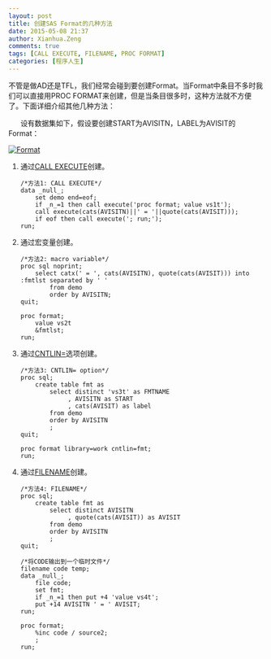 ```yaml
---
layout: post
title: 创建SAS Format的几种方法
date: 2015-05-08 21:37
author: Xianhua.Zeng
comments: true
tags: [CALL EXECUTE, FILENAME, PROC FORMAT]
categories: [程序人生]
---
```

<p>不管是做AD还是TFL，我们经常会碰到要创建Format。当Format中条目不多时我们可以直接用PROC FORMAT来创建，但是当条目很多时，这种方法就不方便了。下面详细介绍其他几种方法：</p>
<p>      设有数据集如下，假设要创建START为AVISITN，LABEL为AVISIT的Format：<!--more--></p>
<p><a href="http://www.xianhuazeng.com/cn/wp-content/uploads/2015/05/Format.jpg"><img class="aligncenter size-full" src="http://www.xianhuazeng.com/cn/wp-content/uploads/2015/05/Format.jpg" alt="Format" /></a></p>
<ol>
	<li>通过<a href="http://support.sas.com/documentation/cdl/en/mcrolref/67912/HTML/default/viewer.htm#n1q1527d51eivsn1ob5hnz0yd1hx.htm" target="_blank"><span style="text-decoration: underline;">CALL EXECUTE</span></a>创建。
<pre><code>/*方法1: CALL EXECUTE*/
data _null_;
    set demo end=eof;
    if _n_=1 then call execute('proc format; value vs1t');
    call execute(cats(AVISITN)||' = '||quote(cats(AVISIT)));
    if eof then call execute('; run;');
run;
</code></pre>
</li>
	<li>通过宏变量创建。

<pre><code>/*方法2: macro variable*/
proc sql noprint;
    select catx(' = ', cats(AVISITN), quote(cats(AVISIT))) into :fmtlst separated by ' '
        from demo
        order by AVISITN;
quit;

proc format;
    value vs2t
    &amp;fmtlst;
run;
</code></pre>
</li>
	<li>通过<a href="http://support.sas.com/documentation/cdl/en/proc/65145/HTML/default/viewer.htm#n1e19y6lrektafn1kj6nbvhus59w.htm" target="_blank"><span style="text-decoration: underline;">CNTLIN=</span></a>选项创建。

<pre><code>/*方法3: CNTLIN= option*/
proc sql;
    create table fmt as
        select distinct 'vs3t' as FMTNAME
             , AVISITN as START
             , cats(AVISIT) as label
        from demo
        order by AVISITN
        ;
quit;

proc format library=work cntlin=fmt;
run;
</code></pre>
</li>
	<li>通过<a href="https://support.sas.com/documentation/cdl/en/lestmtsref/63323/HTML/default/p05r9vhhqbhfzun1qo9mw64s4700.htm" target="_blank"><span style="text-decoration: underline;">FILENAME</span></a>创建。

<pre><code>/*方法4: FILENAME*/
proc sql;
    create table fmt as
        select distinct AVISITN
             , quote(cats(AVISIT)) as AVISIT
        from demo
        order by AVISITN
        ;
quit;

/*将CODE输出到一个临时文件*/
filename code temp;
data _null_;
    file code;
    set fmt;
    if _n_=1 then put +4 'value vs4t';
    put +14 AVISITN ' = ' AVISIT;
run;

proc format;
    %inc code / source2;
    ;
run;
</code></pre>
</li>
</ol>
